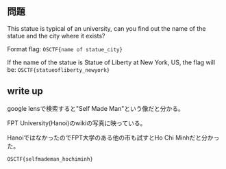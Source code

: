 ## 問題
This statue is typical of an university, can you find out the name of the statue and the city where it exists?

Format flag: `OSCTF{name of statue_city}`

If the name of the statue is Statue of Liberty at New York, US, the flag will be: `OSCTF{statueofliberty_newyork}`

## write up
google lensで検索すると"Self Made Man"という像だと分かる。

FPT University(Hanoi)のwikiの写真に映っている。

HanoiではなかったのでFPT大学のある他の市も試すとHo Chi Minhだと分かった。

``` OSCTF{selfmademan_hochiminh} ```